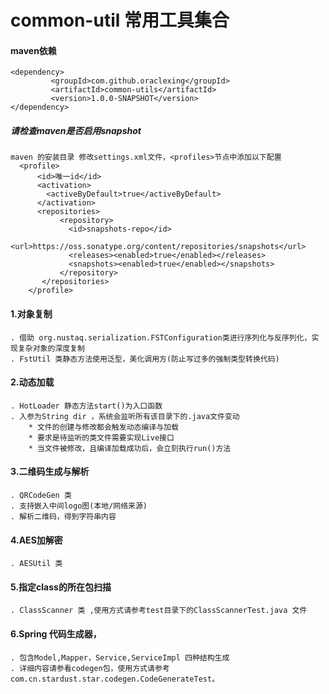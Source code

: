 # common-util  常用工具集合

#### maven依赖
    <dependency>
             <groupId>com.github.oraclexing</groupId>
             <artifactId>common-utils</artifactId>
             <version>1.0.0-SNAPSHOT</version>
    </dependency>
 
##### 请检查maven是否启用snapshot
    maven 的安装目录 修改settings.xml文件，<profiles>节点中添加以下配置
      <profile>
          <id>唯一id</id>
          <activation>
            <activeByDefault>true</activeByDefault>
          </activation>
    	  <repositories>
    		   <repository>
    			 <id>snapshots-repo</id>
    			 <url>https://oss.sonatype.org/content/repositories/snapshots</url>
    			 <releases><enabled>true</enabled></releases>
    			 <snapshots><enabled>true</enabled></snapshots>
    		   </repository>
    	   </repositories>
        </profile>

#### 1.对象复制
    . 借助 org.nustaq.serialization.FSTConfiguration类进行序列化与反序列化，实现复杂对象的深度复制
    . FstUtil 类静态方法使用泛型，美化调用方(防止写过多的强制类型转换代码)


#### 2.动态加载
    . HotLoader 静态方法start()为入口函数
    . 入参为String dir ，系统会监听所有该目录下的.java文件变动
        * 文件的创建与修改都会触发动态编译与加载
        * 要求是待监听的类文件需要实现Live接口
        * 当文件被修改，且编译加载成功后，会立刻执行run()方法

#### 3.二维码生成与解析
    . QRCodeGen 类
    . 支持嵌入中间logo图(本地/网络来源)
    . 解析二维码，得到字符串内容
    
#### 4.AES加解密
    . AESUtil 类

#### 5.指定class的所在包扫描
    . ClassScanner 类 ,使用方式请参考test目录下的ClassScannerTest.java 文件
               
#### 6.Spring 代码生成器，
    . 包含Model,Mapper，Service,ServiceImpl 四种结构生成
    . 详细内容请参看codegen包，使用方式请参考com.cn.stardust.star.codegen.CodeGenerateTest。

